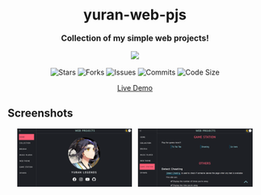<h1 align="center">yuran-web-pjs</h1>
<p align="center" style="font-size:16px"><strong>Collection of my simple web projects!</strong></p>
<p align="center">  
  <img src="https://raw.githubusercontent.com/catppuccin/catppuccin/main/assets/palette/macchiato.png" width="400" />
</p>

<p align="center">
  <img alt="Stars" src="https://badgen.net/github/stars/yuran1811/yuran-web-pjs">
  <img alt="Forks" src="https://badgen.net/github/forks/yuran1811/yuran-web-pjs">
  <img alt="Issues" src="https://badgen.net/github/issues/yuran1811/yuran-web-pjs">
  <img alt="Commits" src="https://badgen.net/github/commits/yuran1811/yuran-web-pjs">
  <img alt="Code Size" src="https://img.shields.io/github/languages/code-size/yuran1811/yuran-web-pjs">
</p>

<div align="center"><a href="https://yuran1811.github.io/yuran-web-pjs/" target="_blank">Live Demo</a></div>

## Screenshots

<div style="display:flex;gap:12px;justify-content:center">
	<img src="public/screenshots/1.png" style="width:45%;max-width:380px">
	<img src="public/screenshots/2.png" style="width:45%;max-width:380px">
</div>
